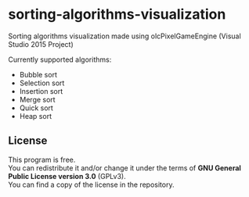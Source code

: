 # sorting-algorithms-visualization

Sorting algorithms visualization made using olcPixelGameEngine (Visual Studio 2015 Project)

Currently supported algorithms:

 * Bubble sort
 * Selection sort
 * Insertion sort
 * Merge sort
 * Quick sort
 * Heap sort

## License

This program is free.</br>
You can redistribute it and/or change it under the terms of **GNU General Public License version 3.0** (GPLv3). </br>
You can find a copy of the license in the repository.
